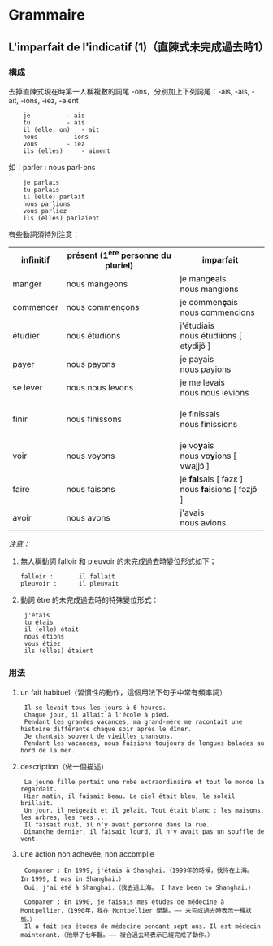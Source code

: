 # Grammaire
## L'imparfait de l'indicatif (1)（直陳式未完成過去時1）
### 構成
去掉直陳式現在時第一人稱複數的詞尾 -ons，分別加上下列詞尾：-ais, -ais, -ait, -ions, -iez, -aient

        je			- ais
        tu			- ais
        il (elle, on)	- ait
        nous		- ions
        vous		- iez
        ils (elles)		- aiment

如：parler : nous parl-ons

        je parlais
        tu parlais
        il (elle) parlait
        nous parlions
        vous parliez
        ils (elles) parlaient

有些動詞須特別注意：

<table>
    <tbody>
        <tr>
            <td align="center"><strong>infinitif</strong></td>
            <td align="center"><strong>présent (1<sup>ère</sup> personne du pluriel)</strong></td>
            <td align="center"><strong>imparfait</strong></td>
        </tr>
        <tr>
            <td>manger</td>
            <td>nous mangeons</td>
            <td>
                je mang<strong>e</strong>ais
                <br />
                nous mangions
            </td>
        </tr>
        <tr>
            <td>commencer</td>
            <td>nous commençons</td>
            <td>
                je commen<strong>ç</strong>ais
                <br />
                nous commencions
            </td>
        </tr>
        <tr>
            <td>étudier</td>
            <td>nous étudions</td>
            <td>
                j'étudiais
                <br />
                nous étud<strong>ii</strong>ons [ etydijɔ̃ ]
            </td>
        </tr>
        <tr>
            <td>payer</td>
            <td>nous payons</td>
            <td>
                je payais
                <br />
                nous payions
            </td>
        </tr>
        <tr>
            <td>se lever</td>
            <td>nous nous levons</td>
            <td>
                je me levais
                <br />
                nous nous levions
            </td>
        </tr>
        <tr height="16px"></tr>
        <tr>
            <td>finir</td>
            <td>nous finissons</td>
            <td>
                je finissais
                <br />
                nous finissions
            </td>
        </tr>
        <tr height="16px"></tr>
        <tr>
            <td>voir</td>
            <td>nous voyons</td>
            <td>
                je vo<strong>y</strong>ais
                <br />
                nous vo<strong>y</strong>ions [ vwajjɔ̃ ]
            </td>
        </tr>
        <tr>
            <td>faire</td>
            <td>nous faisons</td>
            <td>
                je <strong>fai</strong>sais [ fəzɛ ]
                <br />
                nous <strong>fai</strong>sions [ fəzjɔ̃ ]
            </td>
        </tr>
        <tr>
            <td>avoir</td>
            <td>nous avons</td>
            <td>
                j'avais
                <br />
                nous avions
            </td>
        </tr>
    </tbody>
</table>

*注意：*
1.  無人稱動詞 falloir 和 pleuvoir 的未完成過去時變位形式如下；

        falloir : 		il fallait
        pleuvoir : 		il pleuvait

2. 動詞 être 的未完成過去時的特殊變位形式：

        j'étais
        tu étais
        il (elle) était
        nous étions
        vous étiez
        ils (elles) étaient


### 用法
1. un fait habituel（習慣性的動作，這個用法下句子中常有頻率詞）

        Il se levait tous les jours à 6 heures.
        Chaque jour, il allait à l'école à pied.
        Pendant les grandes vacances, ma grand-mère me racontait une histoire différente chaque soir après le dîner.
        Je chantais souvent de vieilles chansons.
        Pendant les vacances, nous faisions toujours de longues balades au bord de la mer.

2. description（做一個描述）

        La jeune fille portait une robe extraordinaire et tout le monde la regardait.
        Hier matin, il faisait beau. Le ciel était bleu, le soleil brillait.
        Un jour, il neigeait et il gelait. Tout était blanc : les maisons, les arbres, les rues ...
        Il faisait nuit, il n'y avait personne dans la rue.
        Dimanche dernier, il faisait lourd, il n'y avait pas un souffle de vent.

3. une action non achevée, non accomplie

        Comparer : En 1999, j'étais à Shanghai.（1999年的時候，我待在上海。  In 1999, I was in Shanghai.）
        Oui, j'ai été à Shanghai.（我去過上海。 I have been to Shanghai.）
        
        Comparer : En 1990, je faisais mes études de médecine à Montpellier.（1990年，我在 Montpellier 學醫。—— 未完成過去時表示一種狀態。）
        Il a fait ses études de médecine pendant sept ans. Il est médecin maintenant.（他學了七年醫。—— 複合過去時表示已經完成了動作。）